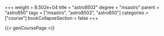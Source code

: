 +++
weight = 8.502e+04
title = "astro8502"
degree = "msastro"
parent = "astro850"
tags = ["msastro", "astro8502", "astro850"]
categories = ["course"]
bookCollapseSection = false
+++

{{< genCoursePage >}}
